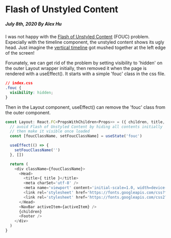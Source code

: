 # Flash of Unstyled Content
##### July 8th, 2020 By Alex Hu

I was not happy with the
[Flash of Unstyled Content](https://www.techrepublic.com/blog/web-designer/how-to-prevent-flash-of-unstyled-content-on-your-websites/)
(FOUC) problem. Expecially with the timeline component, the unstyled content
shows its ugly head. Just imagine the [vertical timeline](https://uicookies.com/vertical-timeline/)
got mushed together at the left edge of the screen!

Forunately, we can get rid of the problem by setting visibility to 'hidden' on the outer Layout wrapper initially,
then removed it when the page is rendered with a useEffect(). It starts with a simple 'fouc' class in the css file.
```css
// index.css
.fouc {
  visibility: hidden;
}
```
Then in the Layout component, useEffect() can remove the 'fouc' class from the outer component.
```js
const Layout: React.FC<PropsWithChildren<Props>> = ({ children, title, activeItem }) => {
  // avoid Flash of Unstyled Content by hiding all contents initially
  // then make it visible once loaded
  const [foucClassName, setFoucClassName] = useState('fouc')

  useEffect(() => {
    setFoucClassName('')
  }, [])

  return (
    <div className={foucClassName}>
      <Head>
        <title>{ title }</title>
        <meta charSet='utf-8' />
        <meta name='viewport' content='initial-scale=1.0, width=device-width' />
        <link rel='stylesheet' href='https://fonts.googleapis.com/css?family=Roboto:300,400,500,700&display=swap' />
        <link rel='stylesheet' href='https://fonts.googleapis.com/css2?family=Roboto+Condensed:wght@300;400&display=swap' />
      </Head>
      <NavBar activeItem={activeItem} />
      {children}
      <Footer />
    </div>
  )
}
```
